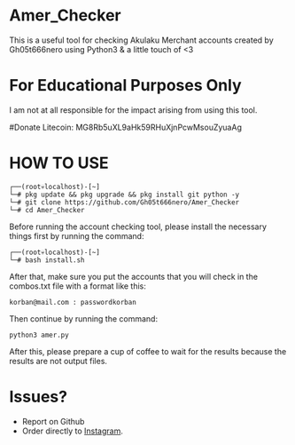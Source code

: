 # Amer_Checker
This is a useful tool for checking Akulaku Merchant accounts created by Gh05t666nero using Python3 & a little touch of <3

# For Educational Purposes Only
I am not at all responsible for the impact arising from using this tool.

#Donate
Litecoin: MG8Rb5uXL9aHk59RHuXjnPcwMsouZyuaAg

# HOW TO USE
```
┌──(root💀localhost)-[~]
└─# pkg update && pkg upgrade && pkg install git python -y
└─# git clone https://github.com/Gh05t666nero/Amer_Checker
└─# cd Amer_Checker
```
Before running the account checking tool, please install the necessary things first by running the command:
```
┌──(root💀localhost)-[~]
└─# bash install.sh
```
After that, make sure you put the accounts that you will check in the combos.txt file with a format like this:
```
korban@mail.com : passwordkorban
```
Then continue by running the command:
```
python3 amer.py
```
After this, please prepare a cup of coffee to wait for the results because the results are not output files.

# Issues?
* Report on Github
* Order directly to [Instagram](https://instagram.com/ojan_cxs/).
